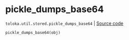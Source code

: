 # pickle_dumps_base64
`toloka.util.stored.pickle_dumps_base64` | [Source code](https://github.com/Toloka/toloka-kit/blob/v1.1.0.post1/src/util/stored.py#L42)

```python
pickle_dumps_base64(obj)
```

